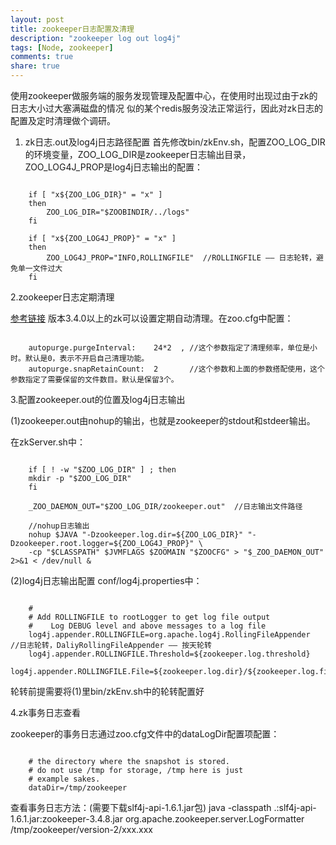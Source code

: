 ```yaml
---
layout: post
title: zookeeper日志配置及清理
description: "zookeeper log out log4j"
tags: [Node, zookeeper]
comments: true
share: true
---
```


使用zookeeper做服务端的服务发现管理及配置中心，在使用时出现过由于zk的日志大小过大塞满磁盘的情况
似的某个redis服务没法正常运行，因此对zk日志的配置及定时清理做个调研。
<!--more-->

1. zk日志.out及log4j日志路径配置
首先修改bin/zkEnv.sh，配置ZOO_LOG_DIR的环境变量，ZOO_LOG_DIR是zookeeper日志输出目录，ZOO_LOG4J_PROP是log4j日志输出的配置：

<pre><code>
	if [ "x${ZOO_LOG_DIR}" = "x" ]  
	then  
	    ZOO_LOG_DIR="$ZOOBINDIR/../logs"  
	fi  
	  
	if [ "x${ZOO_LOG4J_PROP}" = "x" ]  
	then  
	    ZOO_LOG4J_PROP="INFO,ROLLINGFILE"  //ROLLINGFILE —— 日志轮转，避免单一文件过大
	fi  
</code></pre>

2.zookeeper日志定期清理

[参考链接](http://nileader.blog.51cto.com/1381108/932156)
版本3.4.0以上的zk可以设置定期自动清理。在zoo.cfg中配置：

<pre><code>
	autopurge.purgeInterval: 	24*2  , //这个参数指定了清理频率，单位是小时。默认是0，表示不开启自己清理功能。
	autopurge.snapRetainCount:  2	    //这个参数和上面的参数搭配使用，这个参数指定了需要保留的文件数目。默认是保留3个。
</code></pre>

3.配置zookeeper.out的位置及log4j日志输出

(1)zookeeper.out由nohup的输出，也就是zookeeper的stdout和stdeer输出。

在zkServer.sh中：
<pre><code>
	if [ ! -w "$ZOO_LOG_DIR" ] ; then  
	mkdir -p "$ZOO_LOG_DIR"  
	fi  
  
	_ZOO_DAEMON_OUT="$ZOO_LOG_DIR/zookeeper.out"  //日志输出文件路径
  	
  	//nohup日志输出
    nohup $JAVA "-Dzookeeper.log.dir=${ZOO_LOG_DIR}" "-Dzookeeper.root.logger=${ZOO_LOG4J_PROP}" \  
    -cp "$CLASSPATH" $JVMFLAGS $ZOOMAIN "$ZOOCFG" > "$_ZOO_DAEMON_OUT" 2>&1 < /dev/null &  
</code></pre>

(2)log4j日志输出配置
conf/log4j.properties中：
<pre><code>
	#  
	# Add ROLLINGFILE to rootLogger to get log file output  
	#    Log DEBUG level and above messages to a log file  
	log4j.appender.ROLLINGFILE=org.apache.log4j.RollingFileAppender  //日志轮转，DaliyRollingFileAppender —— 按天轮转
	log4j.appender.ROLLINGFILE.Threshold=${zookeeper.log.threshold}  
	log4j.appender.ROLLINGFILE.File=${zookeeper.log.dir}/${zookeeper.log.file}  
</code></pre>
轮转前提需要将(1)里bin/zkEnv.sh中的轮转配置好

4.zk事务日志查看

zookeeper的事务日志通过zoo.cfg文件中的dataLogDir配置项配置：
<pre><code>
	# the directory where the snapshot is stored.
	# do not use /tmp for storage, /tmp here is just
	# example sakes.
	dataDir=/tmp/zookeeper	
</code></pre>
查看事务日志方法：(需要下载slf4j-api-1.6.1.jar包)
 java -classpath .:slf4j-api-1.6.1.jar:zookeeper-3.4.8.jar org.apache.zookeeper.server.LogFormatter /tmp/zookeeper/version-2/xxx.xxx
